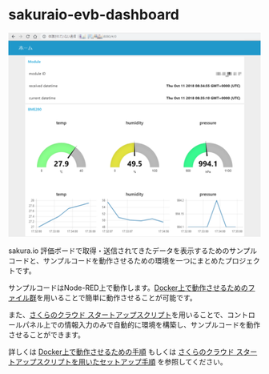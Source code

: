 # sakuraio-evb-dashboard

![ダッシュボード](sacloud/images/dashboard.png)

sakura.io 評価ボードで取得・送信されてきたデータを表示するためのサンプルコードと、サンプルコードを動作させるための環境を一つにまとめたプロジェクトです。

サンプルコードはNode-RED上で動作します。[Docker上で動作させるためのファイル群](./docker/)を用いることで簡単に動作させることが可能です。

また、[さくらのクラウド スタートアップスクリプト](./sacloud/)を用いることで、コントロールパネル上での情報入力のみで自動的に環境を構築し、サンプルコードを動作させることができます。

詳しくは [Docker上で動作させるための手順](./docker/README.md) もしくは [さくらのクラウド スタートアップスクリプトを用いたセットアップ手順](./sacloud/README.md) を参照してください。
